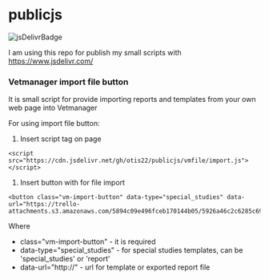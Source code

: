 # publicjs

![jsDelivrBadge](https://data.jsdelivr.com/v1/package/gh/otis22/publicjs/badge)

I am using this repo for publish my small scripts with https://www.jsdelivr.com/

### Vetmanager import file button 

It is small script for provide importing reports and templates from your own web page into Vetmanager 

For using import file button: 

1. Insert script tag on page 

```
<script src="https://cdn.jsdelivr.net/gh/otis22/publicjs/vmfile/import.js"></script>
```

1. Insert button with for file import 

```
<button class="vm-import-button" data-type="special_studies" data-url="https://trello-attachments.s3.amazonaws.com/5894c09e496fceb170144b05/5926a46c2c6285c695c50f7b/2e720938b94ab38f11f0a240f586fa21/%D0%A3%D0%97%D0%98_%D1%81%D0%B5%D1%80%D0%B4%D1%86%D0%B0.txt">Импорт</button>
```

Where

* class="vm-import-button" - it is required
* data-type="special_studies" - for special studies templates, can be 'special_studies' or 'report'
* data-url="http://" - url for template or exported report file
